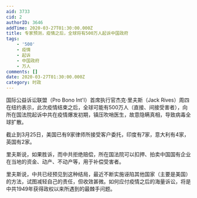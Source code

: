 ```yaml
---
aid: 3733
cid: 2
authorID: 3646
addTime: 2020-03-27T01:30:00.000Z
title: 专家预测，疫情之后，全球将有500万人起诉中国政府
tags:
    - '500'
    - 疫情
    - 起诉
    - 中国政府
    - 万人
comments: []
date: 2020-03-27T01:30:00.000Z
category: 时政
---
```


国际公益诉讼联盟（Pro Bono Int'l）首席执行官杰克·里夫斯（Jack Rives）周四在纽约表示，此次疫情结束之后，全球可能有500万人（直接、间接受害者），向所在国法院起诉中共在疫情爆发初期，镇压吹哨医生，故意隐瞒真相，导致病毒全球扩散。

截止到3月25日，美国已有9家律师所接受客户委托，印度有7家，意大利有4家，英国有2家。

里夫斯说，如果胜诉，而中共拒绝赔偿，所在国法院可以扣押、拍卖中国国有企业在当地的资金、动产、不动产等，用于补偿受害者。

里夫斯说，中共已经预见到这种结局，最近不断实施诬陷其他国家（主要是美国）的方法，试图减轻自己的责任，但收效甚微。如何应付疫情之后的海量诉讼，将是中共1949年获得政权以来所遇到的最棘手问题。
